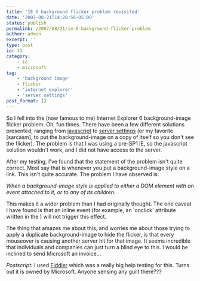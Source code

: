 ```yaml
---
title: 'IE 6 background flicker problem revisited'
date: '2007-08-21T14:20:56-05:00'
status: publish
permalink: /2007/08/21/ie-6-background-flicker-problem
author: admin
excerpt: ''
type: post
id: 13
category:
    - ie
    - microsoft
tag:
    - 'background image'
    - flicker
    - 'internet explorer'
    - 'server settings'
post_format: []
---
```

So I fell into the (now famous to me) Internet Explorer 6 background-image flicker problem. Oh, fun times. There have been a few different solutions presented, ranging from [javascript](http://evil.che.lu/2006/9/25/no-more-ie6-background-flicker) to [server settings](http://dean.edwards.name/my/flicker.html) (or my favorite \[sarcasm\], to put the background-image on a copy of itself so you don't see the flicker). The problem is that I was using a pre-SP1 IE, so the javascript solution wouldn't work, and I did not have access to the server.

After my testing, I've found that the statement of the problem isn't quite correct. Most say that is whenever you put a background-image style on a link. This isn't quite accurate. The problem I have observed is:

*When a background-image style is applied to either a DOM element with an event attached to it, or to any of its children.*

This makes it a wider problem than I had originally thought. The one caveat I have found is that an inline event (for example, an 'onclick' attribute written in the <element>) will not trigger this effect.

The thing that amazes me about this, and worries me about those trying to apply a duplicate background-image to hide the flicker, is that every mouseover is causing another server hit for that image. It seems incredible that individuals and companies can just turn a blind eye to this. I would be inclined to send Microsoft an invoice...

*Postscript:* I used [Fiddler](http://www.fiddlertool.com/fiddler/) which was a really big help testing for this. Turns out it is owned by Microsoft. Anyone sensing any guilt there???